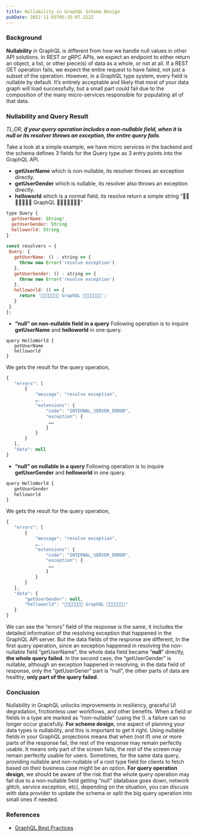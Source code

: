 ```yaml
---
title: Nullability in GraphQL Schema Design
pubDate: 2022-11-03T05:35:07.322Z
---
```


### Background

**Nullability** in GraphQL is different from how we handle null values in other API solutions. In REST or gRPC APIs, we expect an endpoint to either return an object, a list, or other piece(s) of data as a whole, or not at all. If a REST GET operation fails, we expect the entire request to have failed, not just a subset of the operation. 
However, in a GraphQL type system, every field is nullable by default. It’s entirely acceptable and likely that most of your data graph will load successfully, but a small part could fail due to the composition of the many micro-services responsible for populating all of that data. 
### Nullability and Query Result
_TL;DR, **if your query operation includes a non-nullable field, when it is null or its resolver throws an exception, the entire query fails**._

Take a look at a simple example, we have micro services in the backend and the schema defines 3 fields for the Query type as 3 entry points into the GraphQL API. 
- **getUserName** which is non-nullable, its resolver throws an exception directly.
- **getUserGender** which is nullable, its resolver also throws an exception directly.
- **helloworld** which is a normal field, its resolve return a simple string “🚀🚀🚀🚀🚀🚀🚀 GraphQL 🚀🚀🚀🚀🚀🚀🚀”

```javascript
type Query {
  getUserName: String!
  getUserGender: String
  helloworld: String
}
 
const resolvers = {
 Query: {
   getUserName: () : string => {
     throw new Error('resolve exception')
   },
   getUserGender: () : string => {
     throw new Error('resolve exception')
   },
   helloworld: () => {
     return '🚀🚀🚀🚀🚀🚀🚀 GraphQL 🚀🚀🚀🚀🚀🚀🚀';
   }
 }
};
```
- **“null” on non-nullable field in a query**
Following operation is to inquire **getUserName** and **helloworld** in one query.
```javascritp
query HelloWorld {
   getUserName
   helloworld
}
```
We gets the result for the query operation,
```javascript
{
   "errors": [
       {
           "message": "resolve exception", 
           …..
           "extensions": {
               "code": "INTERNAL_SERVER_ERROR",
               "exception": {
                …… 
               }
           }
       }
   ],
   "data": null
}
```
- **“null” on nullable in a query**
Following operation is to inquire **getUserGender** and **helloworld** in one query.
```javascript
query HelloWorld {
   getUserGender
   helloworld
}
```
We gets the result for the query operation,
```javascript
{
   "errors": [
       {
           "message": "resolve exception", 
           …..
           "extensions": {
               "code": "INTERNAL_SERVER_ERROR",
               "exception": {
                …… 
               }
           }
       }
   ],
   "data": {
       "getUserGender": null,
       "helloworld": "🚀🚀🚀🚀🚀🚀🚀 GraphQL 🚀🚀🚀🚀🚀🚀🚀"
   }
}

```
We can see the “errors” field of the response is the same, it includes the detailed information of the resolving exception that happened in the GraphQL API server. But the data fields of the response are different,
In the first query operation, since an exception happened in resolving the non-nullable field “getUserName”, the whole data field became “**null**” directly, **the whole query failed**.
In the second case, the “getUserGender” is nullable, although an exception happened in resolving, in the data field of response, only the “getUserGener” part is  “null”, the other parts of data are healthy, **only part of the query failed**.

### Conclusion
Nullability in GraphQL unlocks improvements in resiliency, graceful UI degradation, frictionless user workflows, and other benefits. When a field or fields in a type are marked as “non-nullable” (using the !). a failure can no longer occur gracefully.
**For scheme design**, one aspect of planning your data types is nullability, and this is important to get it  right. Using nullable fields in your GraphQL projections means that when (not if) one or more parts of the response fail, the rest of the response may remain perfectly usable. It means only part of the screen fails, the rest of the screen may remain perfectly usable for users. Sometimes, for the same data query, providing nullable and non-nullable of a root type field for clients to fetch based on their business case might be an option.
**For query operation design**, we should be aware of the risk that the whole query operation may fail due to a non-nullable field getting “null” (database goes down, network glitch, service exception, etc), depending on the situation, you can discuss with data provider to update the schema or split the big query operation into small ones if needed.

### References
- [GraphQL Best Practices](https://graphql.org/learn/best-practices/#nullability)
